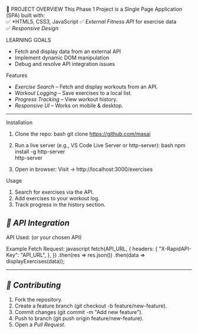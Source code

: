 📝 PROJECT OVERVIEW
This Phase 1 Project is a Single Page Application (SPA) built with:  
✅ *HTML5, CSS3, JavaScript 
✅ *External Fitness API* for exercise data  
✅ *Responsive Design*  

LEARNING GOALS 
- Fetch and display data from an external API  
- Implement dynamic DOM manipulation  
- Debug and resolve API integration issues  


 Features
- *Exercise Search* – Fetch and display workouts from an API.  
- *Workout Logging* – Save exercises to a local list.  
- *Progress Tracking* – View workout history.  
- *Responsive UI* – Works on mobile & desktop.  

---

 Installation
1. Clone the repo:
   bash
   git clone https://github.com/masai
   
     

2. Run a live server (e.g., VS Code Live Server or http-server):
   bash
   npm install -g http-server  
   http-server
     

3. Open in browser:
   Visit → http://localhost:3000/exercises


Usage 
1. Search for exercises via the API.  
2. Add exercises to your workout log.  
3. Track progress in the history section.  


## *📡 API Integration*  
API Used: (or your chosen API)  

Example Fetch Request:
javascript
fetch(API_URL, {
  headers: {
    "X-RapidAPI-Key": "API_URL",
  },
})
.then(res => res.json())
.then(data => displayExercises(data));


---

## *🤝 Contributing*  
1. Fork the repository.  
2. Create a feature branch (git checkout -b feature/new-feature).  
3. Commit changes (git commit -m "Add new feature").  
4. Push to branch (git push origin feature/new-feature).  
5. Open a *Pull Request*.  
